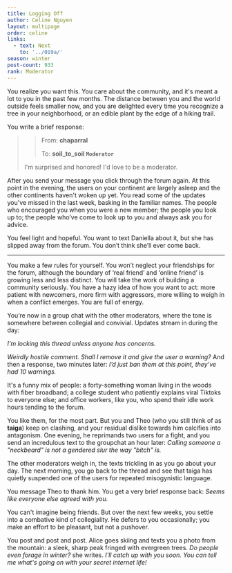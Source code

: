 ```yaml
---
title: Logging Off
author: Celine Nguyen
layout: multipage
order: celine
links:
  - text: Next
    to: '../019a/'
season: winter
post-count: 933
rank: Moderator
---
```


You realize you want this. You care about the community, and it's meant a lot to you in the past few months. The distance between you and the world outside feels smaller now, and you are delighted every time you recognize a tree in your neighborhood, or an edible plant by the edge of a hiking trail.

You write a brief response:

> > From: **chaparral**
> >
> > To: **soil_to_soil `Moderator`**
>
> I'm surprised and honored! I'd love to be a moderator.

After you send your message you click through the forum again. At this point in the evening, the users on your continent are largely asleep and the other continents haven't woken up yet. You read some of the updates you've missed in the last week, basking in the familiar names. The people who encouraged you when you were a new member; the people you look up to; the people who’ve come to look up to you and always ask you for advice.

You feel light and hopeful. You want to text Daniella about it, but she has slipped away from the forum. You don’t think she’ll ever come back.

----

You make a few rules for yourself. You won’t neglect your friendships for the forum, although the boundary of ‘real friend’ and ‘online friend’ is growing less and less distinct. You will take the work of building a community seriously. You have a hazy idea of how you want to act: more patient with newcomers, more firm with aggressors, more willing to weigh in when a conflict emerges. You are full of energy.

You’re now in a group chat with the other moderators, where the tone is somewhere between collegial and convivial. Updates stream in during the day:

*I'm locking this thread unless anyone has concerns.*

*Weirdly hostile comment. Shall I remove it and give the user a warning?* And then a response, two minutes later: *I’d just ban them at this point, they’ve had 10 warnings.*

It's a funny mix of people: a forty-something woman living in the woods with fiber broadband; a college student who patiently explains viral Tiktoks to everyone else; and office workers, like you, who spend their idle work hours tending to the forum.

You like them, for the most part. But you and Theo (who you still think of as **taiga**) keep on clashing, and your residual dislike towards him calcifies into antagonism. One evening, he reprimands two users for a fight, and you send an incredulous text to the groupchat an hour later: *Calling someone a "neckbeard" is not a gendered slur the way "bitch" is.*

The other moderators weigh in, the texts trickling in as you go about your day. The next morning, you go back to the thread and see that taiga has quietly suspended one of the users for repeated misogynistic language.

You message Theo to thank him. You get a very brief response back: *Seems like everyone else agreed with you.*

You can't imagine being friends. But over the next few weeks, you settle into a combative kind of collegiality. He defers to you occasionally; you make an effort to be pleasant, but not a pushover.

You post and post and post. Alice goes skiing and texts you a photo from the mountain: a sleek, sharp peak fringed with evergreen trees. *Do people even forage in winter?* she writes. *I'll catch up with you soon. You can tell me what's going on with your secret internet life!*
